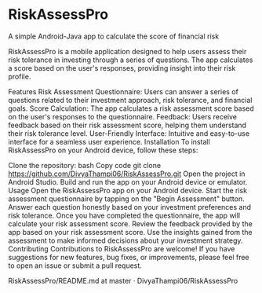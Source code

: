 # RiskAssessPro

A simple Android-Java app to calculate the score of financial risk 

RiskAssessPro is a mobile application designed to help users assess their risk tolerance in investing through a series of questions. The app calculates a score based on the user's responses, providing insight into their risk profile.

Features Risk Assessment Questionnaire: Users can answer a series of questions related to their investment approach, risk tolerance, and financial goals. Score Calculation: The app calculates a risk assessment score based on the user's responses to the questionnaire. Feedback: Users receive feedback based on their risk assessment score, helping them understand their risk tolerance level. User-Friendly Interface: Intuitive and easy-to-use interface for a seamless user experience. Installation To install RiskAssessPro on your Android device, follow these steps:

Clone the repository: bash Copy code git clone https://github.com/DivyaThampi06/RiskAssessPro.git Open the project in Android Studio. Build and run the app on your Android device or emulator. Usage Open the RiskAssessPro app on your Android device. Start the risk assessment questionnaire by tapping on the "Begin Assessment" button. Answer each question honestly based on your investment preferences and risk tolerance. Once you have completed the questionnaire, the app will calculate your risk assessment score. Review the feedback provided by the app based on your risk assessment score. Use the insights gained from the assessment to make informed decisions about your investment strategy. Contributing Contributions to RiskAssessPro are welcome! If you have suggestions for new features, bug fixes, or improvements, please feel free to open an issue or submit a pull request.

RiskAssessPro/README.md at master · DivyaThampi06/RiskAssessPro 
